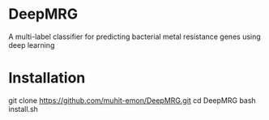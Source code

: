 # DeepMRG
A multi-label classifier for predicting bacterial metal resistance genes using deep learning 
# Installation
git clone https://github.com/muhit-emon/DeepMRG.git
cd DeepMRG
bash install.sh
